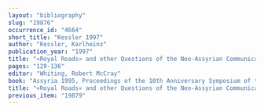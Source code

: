 ```yaml
---
layout: "bibliography"
slug: "19876"
occurrence_id: "4664"
short_title: "Kessler 1997"
author: "Kessler, Karlheinz"
publication_year: "1997"
title: "«Royal Roads» and other Questions of the Neo-Assyrian Communication System"
pages: "129-136"
editor: "Whiting, Robert McCray"
book: "Assyria 1995, Proceedings of the 10th Anniversary Symposium of the Neo-Assyrian Text Corpus Project Helsinki (Helsinki)"
title: "«Royal Roads» and other Questions of the Neo-Assyrian Communication System"
previous_item: "19879"
---
```


